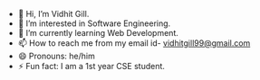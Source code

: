 - 👋 Hi, I’m Vidhit Gill.
- 👀 I’m interested in Software Engineering.
- 🌱 I’m currently learning Web Development.
- 📫 How to reach me from my email id- vidhitgill99@gmail.com
- 😄 Pronouns: he/him
- ⚡ Fun fact: I am a 1st year CSE student.

<!---
Vidhit666/Vidhit666 is a ✨ special ✨ repository because its `README.md` (this file) appears on your GitHub profile.
You can click the Preview link to take a look at your changes.
--->
